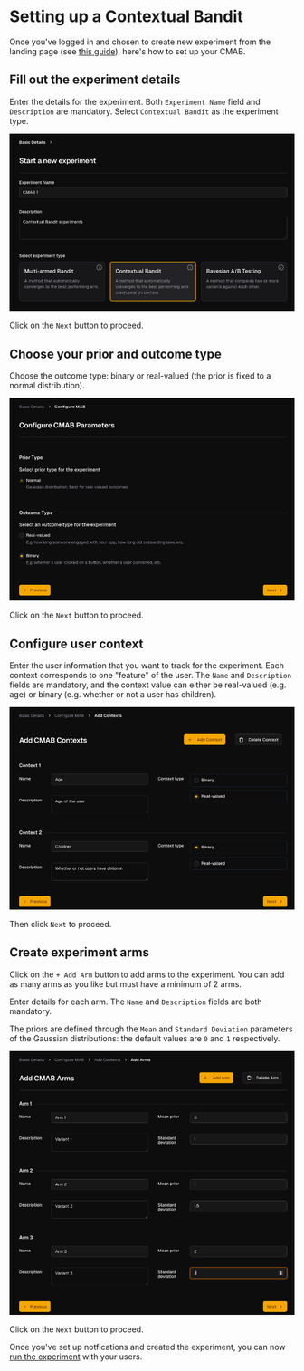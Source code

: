 # Setting up a Contextual Bandit

Once you've logged in and chosen to create new experiment from the landing page (see [this guide](../../first-experiment/create.md)), here's how to set up your CMAB.

## Fill out the experiment details

Enter the details for the experiment. Both `Experiment Name` field and `Description` are mandatory. Select `Contextual Bandit` as the experiment type.

![Experiment Details](./images/cmab_basic_info.png)

Click on the `Next` button to proceed.

## Choose your prior and outcome type

Choose the outcome type: binary or real-valued (the prior is fixed to a normal distribution).

![Prior-Outcome Configuration 1](./images/cmab_configure_params.png)

Click on the `Next` button to proceed.

## Configure user context

Enter the user information that you want to track for the experiment. Each context corresponds to one "feature" of the user. The `Name` and `Description` fields are mandatory, and the context value can either be real-valued (e.g. age) or binary (e.g.
whether or not a user has children).

![Configure contexts](./images/cmab_configure_contexts.png)

Then click `Next` to proceed.

## Create experiment arms

Click on the `+ Add Arm` button to add arms to the experiment. You can add as many arms as you like but must have a minimum of 2 arms.

Enter details for each arm. The `Name` and `Description` fields are both mandatory.

The priors are defined through the `Mean` and `Standard Deviation` parameters of the Gaussian distributions: the default values are `0` and `1` respectively.

![Configure arms](./images/cmab_configure_arms.png)

Click on the `Next` button to proceed.

Once you've set up notfications and created the experiment, you can now [run the experiment](./run-experiment.md) with your users.
